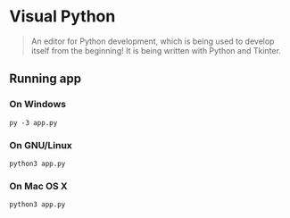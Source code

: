 # Visual Python

> An editor for Python development, which is being used to develop itself from the beginning!
It is being written with Python and Tkinter.

## Running app

### On Windows

```shell
py -3 app.py
```

### On GNU/Linux

```shell
python3 app.py
```

### On Mac OS X

```shell
python3 app.py
```
